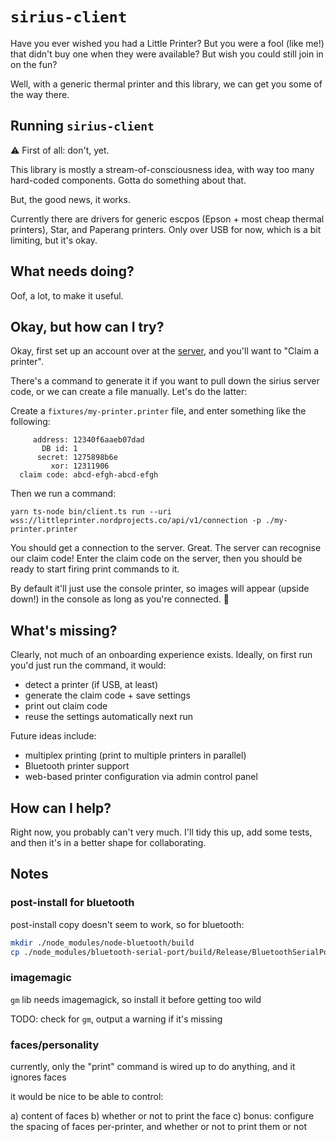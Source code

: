 # `sirius-client`

Have you ever wished you had a Little Printer? But you were a fool (like me!) that didn't buy one when they were available? But wish you could still join in on the fun?

Well, with a generic thermal printer and this library, we can get you some of the way there.

## Running `sirius-client`

⚠️ First of all: don't, yet.

This library is mostly a stream-of-consciousness idea, with way too many hard-coded components. Gotta do something about that.

But, the good news, it works.

Currently there are drivers for generic escpos (Epson + most cheap thermal printers), Star, and Paperang printers. Only over USB for now, which is a bit limiting, but it's okay.

## What needs doing?

Oof, a lot, to make it useful.

## Okay, but how can I try?

Okay, first set up an account over at the [server](https://littleprinter.nordprojects.co/), and you'll want to "Claim a printer".

There's a command to generate it if you want to pull down the sirius server code, or we can create a file manually. Let's do the latter:

Create a `fixtures/my-printer.printer` file, and enter something like the following:

```
     address: 12340f6aaeb07dad
       DB id: 1
      secret: 1275898b6e
         xor: 12311906
  claim code: abcd-efgh-abcd-efgh
```

Then we run a command:

```
yarn ts-node bin/client.ts run --uri wss://littleprinter.nordprojects.co/api/v1/connection -p ./my-printer.printer
```

You should get a connection to the server. Great. The server can recognise our claim code! Enter the claim code on the server, then you should be ready to start firing print commands to it.

By default it'll just use the console printer, so images will appear (upside down!) in the console as long as you're connected. 💸

## What's missing?

Clearly, not much of an onboarding experience exists. Ideally, on first run you'd just run the command, it would:

- detect a printer (if USB, at least)
- generate the claim code + save settings
- print out claim code
- reuse the settings automatically next run

Future ideas include:

- multiplex printing (print to multiple printers in parallel)
- Bluetooth printer support
- web-based printer configuration via admin control panel

## How can I help?

Right now, you probably can't very much. I'll tidy this up, add some tests, and then it's in a better shape for collaborating.

## Notes

### post-install for bluetooth

post-install copy doesn't seem to work, so for bluetooth:

```sh
mkdir ./node_modules/node-bluetooth/build
cp ./node_modules/bluetooth-serial-port/build/Release/BluetoothSerialPort.node ./node_modules/node-bluetooth/build
```

### imagemagic

`gm` lib needs imagemagick, so install it before getting too wild

TODO: check for `gm`, output a warning if it's missing

### faces/personality

currently, only the "print" command is wired up to do anything, and it ignores faces

it would be nice to be able to control:

a) content of faces
b) whether or not to print the face
c) bonus: configure the spacing of faces per-printer, and whether or not to print them or not
